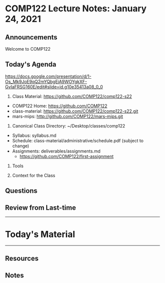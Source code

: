 # COMP122 Lecture Notes: January 24, 2021

## Announcements

Welcome to COMP122

## Today's Agenda 
https://docs.google.com/presentation/d/1-Os_Mk9JoE9qQ2mYQbgEjA9WOYgkXF-GvIaFRSG160E/edit#slide=id.g10e35413a08_0_0

1. Class Material: https://github.com/COMP122/comp122-s22
  * COMP122 Home: https://github.com/COMP122
  * class-material: https://github.com/COMP122/comp122-s22.git
  * mars-mips: http://github.com/COMP122/mars-mips.git

1. Canonical Class Directory: \~/Desktop/classes/comp122
  * Syllabus:  syllabus.md
  * Schedule: class-material/administrative/schedule.pdf (subject to change)
  * Assignments: deliverables/assignments.md
    - https://github.com/COMP122/first-assignment

1. Tools

1. Context for the Class


## Questions
## Review from Last-time

---
# Today's Material



---
## Resources
## Notes